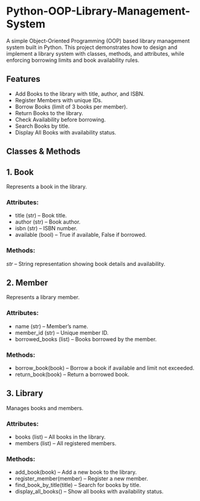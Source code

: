 # Python-OOP-Library-Management-System

A simple Object-Oriented Programming (OOP) based library management system built in Python.
This project demonstrates how to design and implement a library system with classes, methods, and attributes, while enforcing borrowing limits and book availability rules.

## Features

- Add Books to the library with title, author, and ISBN.
- Register Members with unique IDs.
- Borrow Books (limit of 3 books per member).
- Return Books to the library.
- Check Availability before borrowing.
- Search Books by title.
- Display All Books with availability status.

## Classes & Methods

## 1. Book
Represents a book in the library.
### Attributes:

- title (str) – Book title.
- author (str) – Book author.
- isbn (str) – ISBN number.
- available (bool) – True if available, False if borrowed.

### Methods:

_str_ – String representation showing book details and availability.

## 2. Member
Represents a library member.
### Attributes:

- name (str) – Member’s name.
- member_id (str) – Unique member ID.
- borrowed_books (list) – Books borrowed by the member.

### Methods:

- borrow_book(book) – Borrow a book if available and limit not exceeded.
- return_book(book) – Return a borrowed book.

## 3. Library
Manages books and members.
### Attributes:

- books (list) – All books in the library.
- members (list) – All registered members.

### Methods:

- add_book(book) – Add a new book to the library.
- register_member(member) – Register a new member.
- find_book_by_title(title) – Search for books by title.
- display_all_books() – Show all books with availability status.
